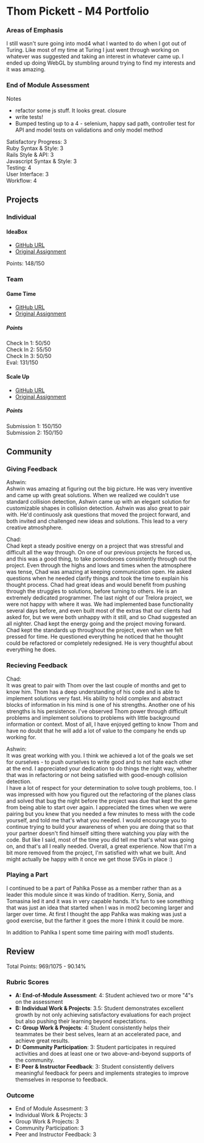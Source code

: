 # Thom Pickett - M4 Portfolio

### Areas of Emphasis

I still wasn't sure going into mod4 what I wanted to do when I got out of Turing. Like most of my time at Turing I just went through working on whatever was suggested and taking an interest in whatever came up. I ended up doing WebGL by stumbling around trying to find my interests and it was amazing. 

### End of Module Assessment 

Notes

- refactor some js stuff. It looks great. closure
- write tests! 
- Bumped testing up to a 4 - selenium, happy sad path, controller test for API and model tests on validations and only model method  

Satisfactory Progress: 3  
Ruby Syntax & Style: 3  
Rails Style & API: 3  
Javascript Syntax & Style: 3  
Testing: 4  
User Interface: 3  
Workflow: 4  


## Projects

### Individual

#### IdeaBox

* [GitHub URL](https://github.com/thompickett/idea-box)
* [Original Assignment](https://github.com/turingschool/curriculum/blob/master/source/projects/revenge_of_idea_box.markdown)

Points: 148/150

### Team

#### Game Time

* [GitHub URL](https://github.com/theonlyrao/1942)
* [Original Assignment](https://github.com/turingschool/lesson_plans/blob/master/ruby_04-apis_and_scalability/gametime_project.markdown)

##### Points   
Check In 1: 50/50   
Check In 2: 55/50   
Check In 3: 50/50   
Eval: 131/150   
  
#### Scale Up

* [GitHub URL](https://github.com/thompickett/webGl)
* [Original Assignment](https://github.com/turingschool/curriculum/blob/master/source/projects/the_scale_up.markdown)

##### Points

Submission 1: 150/150  
Submission 2: 150/150  

## Community

### Giving Feedback

Ashwin:  
Ashwin was amazing at figuring out the big picture. He was very inventive and came up with great solutions. When we realized we couldn't use standard collision detection, Ashwin came up with an elegant solution for customizable shapes in collision detection. Ashwin was also great to pair with. He'd continuosly ask questions that moved the project forward, and both invited and challenged new ideas and solutions. This lead to a very creative atmoshphere.

Chad:  
Chad kept a steady positive energy on a project that was stressful and difficult all the way through. On one of our previous projects he forced us, and this was a good thing, to take pomodoroes consistently through out the project. Even through the highs and lows and times when the atmosphere was tense, Chad was amazing at keeping communication open. He asked questions when he needed clarify things and took the time to explain his thought process. Chad had great ideas and would benefit from pushing through the struggles to solutions, before turning to others. He is an extremely dedicated programmer. The last night of our Trelora project, we were not happy with where it was. We had implemented base functionality several days before, and even built most of the extras that our clients had asked for, but we were both unhappy with it still, and so Chad suggested an all nighter. Chad kept the energy going and the project moving forward. Chad kept the standards up throughout the project, even when we felt pressed for time. He questioned everything he noticed that he thought could be refactored or completely redesigned. He is very thoughtful about everything he does.

### Recieving Feedback

Chad:  
It was great to pair with Thom over the last couple of months and get to know him. Thom has a deep understanding of his code and is able to implement solutions very fast. His ability to hold complex and abstract blocks of information in his mind is one of his strengths. Another one of his strengths is his persistence. I've observed Thom power through difficult problems and implement solutions to problems with little background information or context. Most of all, I have enjoyed getting to know Thom and have no doubt that he will add a lot of value to the company he ends up working for.

Ashwin:  
It was great working with you. I think we achieved a lot of the goals we set for ourselves - to push ourselves to write good and to not hate each other at the end. I appreciated your dedication to do things the right way, whether that was in refactoring or not being satisfied with good-enough collision detection.  
I have a lot of respect for your determination to solve tough problems, too. I was impressed with how you figured out the refactoring of the planes class and solved that bug the night before the project was due that kept the game from being able to start over again.
I appreciated the times when we were pairing but you knew that you needed a few minutes to mess with the code yourself, and told me that's what you needed. I would encourage you to continue trying to build your awareness of when you are doing that so that your partner doesn't find himself sitting there watching you play with the code. But like I said, most of the time you did tell me that's what was going on, and that's all I really needed.
Overall, a great experience. Now that I'm a bit more removed from the project, I'm satisfied with what we built. And might actually be happy with it once we get those SVGs in place :)

### Playing a Part

I continued to be a part of Pahlka Posse as a member rather than as a leader this module since it was kindo of tradition. Kerry, Sonia, and Tomasina led it and it was in very capable hands. It's fun to see something that was just an idea that started when I was in mod2 becoming larger and larger over time. At first I thought the app Pahlka was making was just a good exercise, but the farther it goes the more I think it could be more. 

In addition to Pahlka I spent some time pairing with mod1 students.

## Review

Total Points: 969/1075 - 90.14%

### Rubric Scores

* **A: End-of-Module Assessment**: 4: Student achieved two or more "4"s on the assessment
* **B: Individual Work & Projects**: 3.5: Student demonstrates excellent growth by not only achieving satisfactory evaluations for each project but also pushing their learning beyond expectations.
* **C: Group Work & Projects**: 4: Student consistently helps their teammates be their best selves, learn at an accelerated pace, and achieve great results.
* **D: Community Participation**: 3: Student participates in required activities and does at least one or two above-and-beyond supports of the community.
* **E: Peer & Instructor Feedback**: 3: Student consistently delivers meaningful feedback for peers and implements strategies to improve themselves in response to feedback.

### Outcome

* End of Module Assesment: 3
* Individual Work & Projects: 3
* Group Work & Projects: 3
* Community Participation: 3
* Peer and Instructor Feedback: 3
